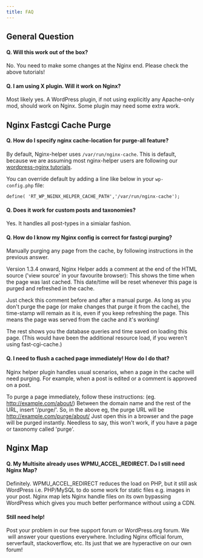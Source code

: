 ```yaml
---
title: FAQ
---
```


## General Question




#### Q. Will this work out of the box?


No. You need to make some changes at the Nginx end. Please check the above tutorials!


#### Q. I am using X plugin. Will it work on Nginx?


Most likely yes. A WordPress plugin, if not using explicitly any Apache-only mod, should work on Nginx. Some plugin may need some extra work.


## Nginx Fastcgi Cache Purge




#### Q. How do I specify nginx cache-location for purge-all feature?


By default, Nginx-helper uses `/var/run/nginx-cache`. This is default, because we are assuming most nginx-helper users are following our [wordpress-nginx tutorials](https://rtcamp.com/wordpress-nginx/tutorials).

You can override default by adding a line like below in your `wp-config.php` file:

    
    define( 'RT_WP_NGINX_HELPER_CACHE_PATH','/var/run/nginx-cache');




#### Q. Does it work for custom posts and taxonomies?


Yes. It handles all post-types in a simialar fashion.


#### Q. How do I know my Nginx config is correct for fastcgi purging?


Manually purging any page from the cache, by following instructions in the previous answer.

Version 1.3.4 onward, Nginx Helper adds a comment at the end of the HTML source ('view source' in your favourite browser): This shows the time when the page was last cached. This date/time will be reset whenever this page is purged and refreshed in the cache.

Just check this comment before and after a manual purge. As long as you don't purge the page (or make changes that purge it from the cache), the time-stamp will remain as it is, even if you keep refreshing the page. This means the page was served from the cache and it's working!

The rest shows you the database queries and time saved on loading this page. (This would have been the additional resource load, if you weren't using fast-cgi-cache.)


#### Q. I need to flush a cached page immediately! How do I do that?


Nginx helper plugin handles usual scenarios, when a page in the cache will need purging. For example, when a post is edited or a comment is approved on a post.

To purge a page immediately, follow these instructions: (eg. http://example.com/about/) Between the domain name and the rest of the URL, insert '/purge/'. So, in the above eg, the purge URL will be http://example.com/purge/about/ Just open this in a browser and the page will be purged instantly. Needless to say, this won't work, if you have a page or taxonomy called 'purge'.


## Nginx Map




#### Q. My Multisite already uses WPMU_ACCEL_REDIRECT. Do I still need Nginx Map?


Definitely. WPMU_ACCEL_REDIRECT reduces the load on PHP, but it still ask WordPress i.e. PHP/MySQL to do some work for static files e.g. images in your post. Nginx map lets Nginx handle files on its own bypassing WordPress which gives you much better performance without using a CDN.


#### Still need help!


Post your problem in our free support forum or WordPress.org forum. We  will answer your questions everywhere. Including Nginx official forum, serverfault, stackoverflow, etc. Its just that we are hyperactive on our own forum!
